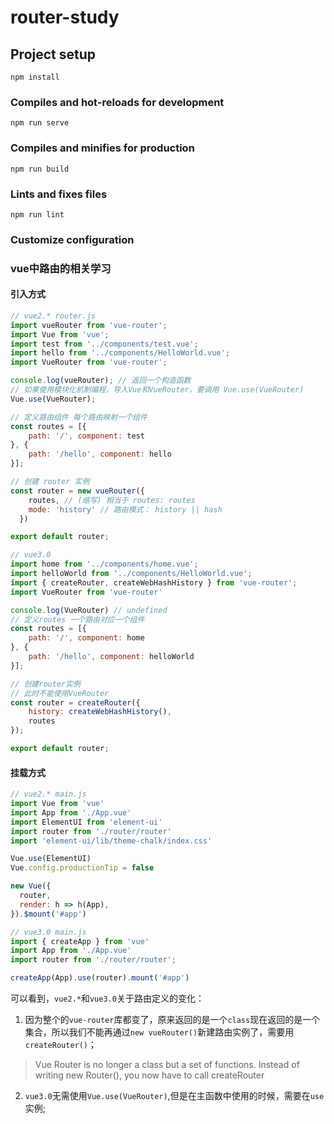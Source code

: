 # router-study

## Project setup
```
npm install
```

### Compiles and hot-reloads for development
```
npm run serve
```

### Compiles and minifies for production
```
npm run build
```

### Lints and fixes files
```
npm run lint
```

### Customize configuration

### vue中路由的相关学习
#### **引入方式**
```javascript
// vue2.* router.js
import vueRouter from 'vue-router';
import Vue from 'vue';
import test from '../components/test.vue';
import hello from '../components/HelloWorld.vue';
import VueRouter from 'vue-router';

console.log(vueRouter); // 返回一个构造函数
// 如果使用模块化机制编程，导入Vue和VueRouter，要调用 Vue.use(VueRouter)
Vue.use(VueRouter);

// 定义路由组件 每个路由映射一个组件
const routes = [{
    path: '/', component: test
}, {
    path: '/hello', component: hello
}];

// 创建 router 实例
const router = new vueRouter({
    routes, // (缩写) 相当于 routes: routes
    mode: 'history' // 路由模式： history || hash
  })

export default router;
```
```javascript
// vue3.0
import home from '../components/home.vue';
import helloWorld from '../components/HelloWorld.vue';
import { createRouter, createWebHashHistory } from 'vue-router';
import VueRouter from 'vue-router'

console.log(VueRouter) // undefined
// 定义routes 一个路由对应一个组件
const routes = [{
    path: '/', component: home
}, {
    path: '/hello', component: helloWorld
}];

// 创建router实例
// 此时不能使用VueRouter
const router = createRouter({
    history: createWebHashHistory(),
    routes
});

export default router;
```
#### **挂载方式**
```javascript
// vue2.* main.js
import Vue from 'vue'
import App from './App.vue'
import ElementUI from 'element-ui'
import router from './router/router'
import 'element-ui/lib/theme-chalk/index.css'

Vue.use(ElementUI)
Vue.config.productionTip = false

new Vue({
  router,
  render: h => h(App),
}).$mount('#app')
```
```javascript
// vue3.0 main.js
import { createApp } from 'vue'
import App from './App.vue'
import router from './router/router';

createApp(App).use(router).mount('#app')
```
可以看到，`vue2.*`和`vue3.0`关于路由定义的变化：
1. 因为整个的`vue-router`库都变了，原来返回的是一个`class`现在返回的是一个集合，所以我们不能再通过`new vueRouter()`新建路由实例了，需要用`createRouter()`；
> Vue Router is no longer a class but a set of functions. Instead of writing new Router(), you now have to call createRouter
2. `vue3.0`无需使用`Vue.use(VueRouter)`,但是在主函数中使用的时候，需要在`use`实例;


